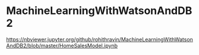 # MachineLearningWithWatsonAndDB2


https://nbviewer.jupyter.org/github/rohithravin/MachineLearningWithWatsonAndDB2/blob/master/HomeSalesModel.ipynb
